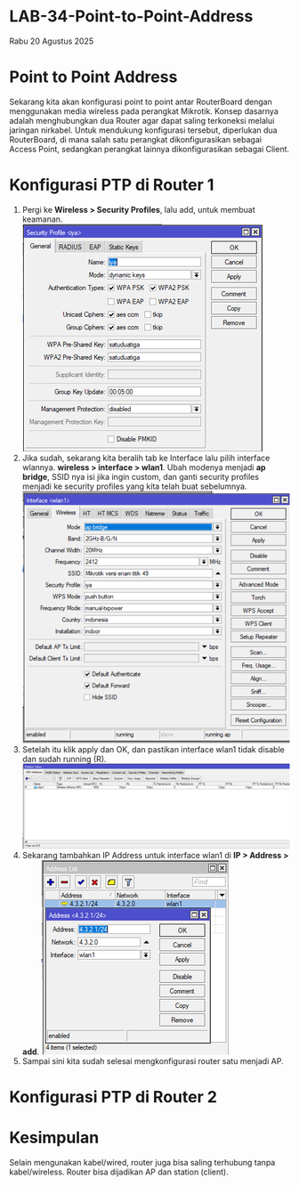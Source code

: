 # LAB-34-Point-to-Point-Address
Rabu 20 Agustus 2025
  
# Point to Point Address
  Sekarang kita akan konfigurasi point to point antar RouterBoard dengan menggunakan media wireless pada perangkat Mikrotik. Konsep dasarnya adalah menghubungkan dua Router agar dapat saling terkoneksi melalui jaringan nirkabel. Untuk mendukung konfigurasi tersebut, diperlukan dua RouterBoard, di mana salah satu perangkat dikonfigurasikan sebagai Access Point, sedangkan perangkat lainnya dikonfigurasikan sebagai Client.  

# Konfigurasi PTP di Router 1
  1. Pergi ke **Wireless > Security Profiles**, lalu add, untuk membuat keamanan.
  ![](IMAGES/ptp1.png)  
  2. Jika sudah, sekarang kita beralih tab ke Interface lalu pilih interface wlannya. **wireless > interface > wlan1**. Ubah modenya menjadi **ap bridge**, SSID nya isi jika ingin custom, dan ganti security profiles menjadi ke security profiles yang kita telah buat sebelumnya.  
  ![](IMAGES/ptp2.png)  
  3. Setelah itu klik apply dan OK, dan pastikan interface wlan1 tidak disable dan sudah running (R).
  ![](IMAGES/ptp3.png)  
  4. Sekarang tambahkan IP Address untuk interface wlan1 di **IP > Address > add**.
  ![](IMAGES/ptp4.png)
  5. Sampai sini kita sudah selesai mengkonfigurasi router satu menjadi AP.

# Konfigurasi PTP di Router 2

# Kesimpulan
  Selain mengunakan kabel/wired, router juga bisa saling terhubung tanpa kabel/wireless. Router bisa dijadikan AP dan station (client).  

